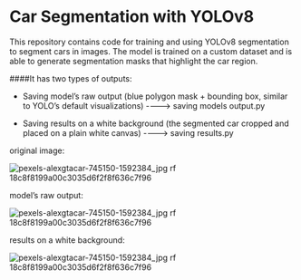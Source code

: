 # Car Segmentation with YOLOv8 

This repository contains code for training and using YOLOv8 segmentation to segment cars in images. The model is trained on a custom dataset and is able to generate segmentation masks that highlight the car region.



####It has two types of outputs:

* Saving model’s raw output (blue polygon mask + bounding box, similar to YOLO’s default visualizations) ----> saving models output.py

* Saving results on a white background (the segmented car cropped and placed on a plain white canvas) ----> saving results.py



original image:

![pexels-alexgtacar-745150-1592384_jpg rf 18c8f8199a00c3035d6f2f8f636c7f96](https://github.com/user-attachments/assets/07fe9bb6-7140-423e-acd4-5a3cff4e829a)

model’s raw output:

![pexels-alexgtacar-745150-1592384_jpg rf 18c8f8199a00c3035d6f2f8f636c7f96](https://github.com/user-attachments/assets/17852473-1126-4803-88e7-a7caa8e599b1)

results on a white background:

![pexels-alexgtacar-745150-1592384_jpg rf 18c8f8199a00c3035d6f2f8f636c7f96](https://github.com/user-attachments/assets/f1652e4b-d8ea-45f3-9eb0-f10a29c26b63)
